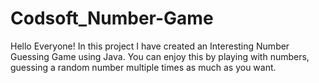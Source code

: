 # Codsoft_Number-Game
Hello Everyone! In this project I have created an Interesting Number Guessing Game using Java. You can enjoy this by playing with numbers, guessing a random number multiple times as much as you want.

